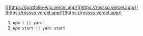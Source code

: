 [[[https://portfolio-wip.vercel.app/](https://rosssp.vercel.app/)](https://rosssp.vercel.app/)](https://rosssp.vercel.app/)

1. `npm i || yarn`
2. `npm start || yarn start`
